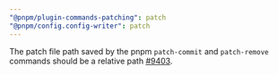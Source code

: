 ```yaml
---
"@pnpm/plugin-commands-patching": patch
"@pnpm/config.config-writer": patch
---
```


The patch file path saved by the pnpm `patch-commit` and `patch-remove` commands should be a relative path [#9403](https://github.com/pnpm/pnpm/pull/9403).
